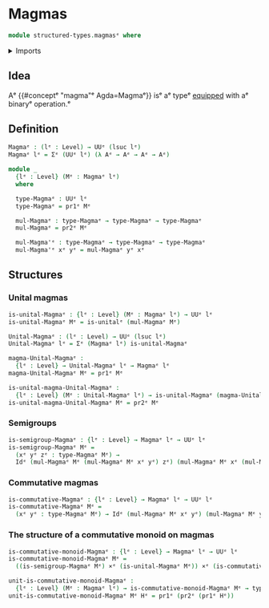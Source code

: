 # Magmas

```agda
module structured-types.magmasᵉ where
```

<details><summary>Imports</summary>

```agda
open import foundation.cartesian-product-typesᵉ
open import foundation.dependent-pair-typesᵉ
open import foundation.identity-typesᵉ
open import foundation.unital-binary-operationsᵉ
open import foundation.universe-levelsᵉ
```

</details>

## Idea

Aᵉ {{#conceptᵉ "magma"ᵉ Agda=Magmaᵉ}} isᵉ aᵉ typeᵉ [equipped](foundation.structure.mdᵉ)
with aᵉ binaryᵉ operation.ᵉ

## Definition

```agda
Magmaᵉ : (lᵉ : Level) → UUᵉ (lsuc lᵉ)
Magmaᵉ lᵉ = Σᵉ (UUᵉ lᵉ) (λ Aᵉ → Aᵉ → Aᵉ → Aᵉ)

module _
  {lᵉ : Level} (Mᵉ : Magmaᵉ lᵉ)
  where

  type-Magmaᵉ : UUᵉ lᵉ
  type-Magmaᵉ = pr1ᵉ Mᵉ

  mul-Magmaᵉ : type-Magmaᵉ → type-Magmaᵉ → type-Magmaᵉ
  mul-Magmaᵉ = pr2ᵉ Mᵉ

  mul-Magma'ᵉ : type-Magmaᵉ → type-Magmaᵉ → type-Magmaᵉ
  mul-Magma'ᵉ xᵉ yᵉ = mul-Magmaᵉ yᵉ xᵉ
```

## Structures

### Unital magmas

```agda
is-unital-Magmaᵉ : {lᵉ : Level} (Mᵉ : Magmaᵉ lᵉ) → UUᵉ lᵉ
is-unital-Magmaᵉ Mᵉ = is-unitalᵉ (mul-Magmaᵉ Mᵉ)

Unital-Magmaᵉ : (lᵉ : Level) → UUᵉ (lsuc lᵉ)
Unital-Magmaᵉ lᵉ = Σᵉ (Magmaᵉ lᵉ) is-unital-Magmaᵉ

magma-Unital-Magmaᵉ :
  {lᵉ : Level} → Unital-Magmaᵉ lᵉ → Magmaᵉ lᵉ
magma-Unital-Magmaᵉ Mᵉ = pr1ᵉ Mᵉ

is-unital-magma-Unital-Magmaᵉ :
  {lᵉ : Level} (Mᵉ : Unital-Magmaᵉ lᵉ) → is-unital-Magmaᵉ (magma-Unital-Magmaᵉ Mᵉ)
is-unital-magma-Unital-Magmaᵉ Mᵉ = pr2ᵉ Mᵉ
```

### Semigroups

```agda
is-semigroup-Magmaᵉ : {lᵉ : Level} → Magmaᵉ lᵉ → UUᵉ lᵉ
is-semigroup-Magmaᵉ Mᵉ =
  (xᵉ yᵉ zᵉ : type-Magmaᵉ Mᵉ) →
  Idᵉ (mul-Magmaᵉ Mᵉ (mul-Magmaᵉ Mᵉ xᵉ yᵉ) zᵉ) (mul-Magmaᵉ Mᵉ xᵉ (mul-Magmaᵉ Mᵉ yᵉ zᵉ))
```

### Commutative magmas

```agda
is-commutative-Magmaᵉ : {lᵉ : Level} → Magmaᵉ lᵉ → UUᵉ lᵉ
is-commutative-Magmaᵉ Mᵉ =
  (xᵉ yᵉ : type-Magmaᵉ Mᵉ) → Idᵉ (mul-Magmaᵉ Mᵉ xᵉ yᵉ) (mul-Magmaᵉ Mᵉ yᵉ xᵉ)
```

### The structure of a commutative monoid on magmas

```agda
is-commutative-monoid-Magmaᵉ : {lᵉ : Level} → Magmaᵉ lᵉ → UUᵉ lᵉ
is-commutative-monoid-Magmaᵉ Mᵉ =
  ((is-semigroup-Magmaᵉ Mᵉ) ×ᵉ (is-unital-Magmaᵉ Mᵉ)) ×ᵉ (is-commutative-Magmaᵉ Mᵉ)

unit-is-commutative-monoid-Magmaᵉ :
  {lᵉ : Level} (Mᵉ : Magmaᵉ lᵉ) → is-commutative-monoid-Magmaᵉ Mᵉ → type-Magmaᵉ Mᵉ
unit-is-commutative-monoid-Magmaᵉ Mᵉ Hᵉ = pr1ᵉ (pr2ᵉ (pr1ᵉ Hᵉ))
```